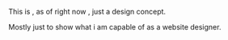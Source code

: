 This is , as of right now , just a design concept.

Mostly just to show what i am capable of as
a website designer. 
